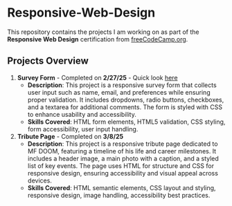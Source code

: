 # Responsive-Web-Design

This repository contains the projects I am working on as part of the **Responsive Web Design** certification from [freeCodeCamp.org](https://www.freecodecamp.org/).

## Projects Overview

1. **Survey Form** - Completed on **2/27/25** - Quick look [here](https://github.com/Gabe1L2/Responsive-Web-Design/blob/main/Survey%20Form/Survey%20Form%20Screenshot.png)
   - **Description**: This project is a responsive survey form that collects user input such as name, email, and preferences while ensuring proper validation. It includes dropdowns, radio buttons, checkboxes, and a textarea for additional comments. The form is styled with CSS to enhance usability and accessibility.
   - **Skills Covered**: HTML form elements, HTML5 validation, CSS styling, form accessibility, user input handling.
2. **Tribute Page** - Completed on **3/8/25**
   - **Description**: This project is a responsive tribute page dedicated to MF DOOM, featuring a timeline of his life and career milestones. It includes a header image, a main photo with a caption, and a styled list of key events. The page uses HTML for structure and CSS for responsive design, ensuring accessibility and visual appeal across devices.
   - **Skills Covered**: HTML semantic elements, CSS layout and styling, responsive design, image handling, accessibility best practices.
